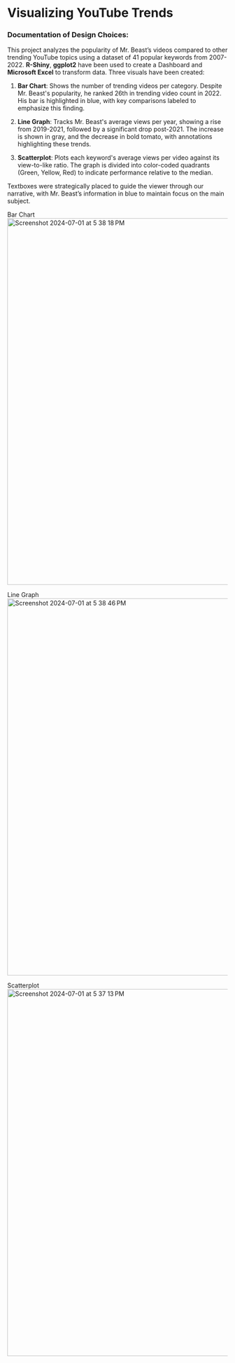 # Visualizing YouTube Trends

### Documentation of Design Choices:

This project analyzes the popularity of Mr. Beast’s videos compared to other trending YouTube topics using a dataset of 41 popular keywords from 2007-2022. **R-Shiny**, **ggplot2** have been used to create a Dashboard and **Microsoft Excel** to transform data.
Three visuals have been created:

1. **Bar Chart**: Shows the number of trending videos per category. Despite Mr. Beast's popularity, he ranked 26th in trending video count in 2022. His bar is highlighted in blue, with key comparisons labeled to emphasize this finding.

2. **Line Graph**: Tracks Mr. Beast's average views per year, showing a rise from 2019-2021, followed by a significant drop post-2021. The increase is shown in gray, and the decrease in bold tomato, with annotations highlighting these trends.

3. **Scatterplot**: Plots each keyword's average views per video against its view-to-like ratio. The graph is divided into color-coded quadrants (Green, Yellow, Red) to indicate performance relative to the median.

Textboxes were strategically placed to guide the viewer through our narrative, with Mr. Beast’s information in blue to maintain focus on the main subject.

Bar Chart
<img width="837" alt="Screenshot 2024-07-01 at 5 38 18 PM" src="https://github.com/pranjalshrestha/Visualizing_YouTube_Trends/assets/135492582/6a46b7eb-1ac5-4348-8b25-f711a8fa134d">

Line Graph
<img width="861" alt="Screenshot 2024-07-01 at 5 38 46 PM" src="https://github.com/pranjalshrestha/Visualizing_YouTube_Trends/assets/135492582/14182843-7ead-47ab-8162-4308dbf840c3">

Scatterplot
<img width="838" alt="Screenshot 2024-07-01 at 5 37 13 PM" src="https://github.com/kr-muchiri/Python-mini-projects/assets/135492582/8f603c55-3d67-435e-b32a-23e5b6c317ca">
